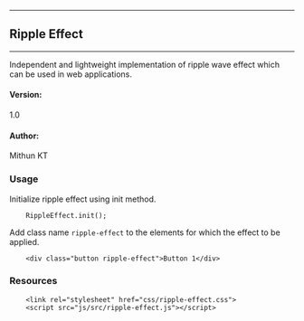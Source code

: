 * * *

## Ripple Effect

* * *

Independent and lightweight implementation of ripple wave effect which can be used in web applications.

#### Version:
1.0

#### Author:
Mithun KT

### Usage
Initialize ripple effect using init method.
```
    RippleEffect.init();
```

Add class name `ripple-effect` to the elements for which the effect to be applied.

```
    <div class="button ripple-effect">Button 1</div>
```
### Resources
```
    <link rel="stylesheet" href="css/ripple-effect.css">
    <script src="js/src/ripple-effect.js"></script>
```
